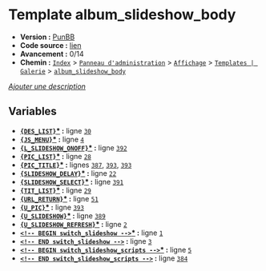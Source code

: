 # Template album_slideshow_body

* __Version :__ [PunBB](.)
* __Code source :__ [lien](../../src/punbb/album_slideshow_body.tpl)
* __Avancement :__ 0/14
* __Chemin :__ [`Index`](http://votre-forum.appspot.com/#/admin/,&part=themes,&mode=gallery&sub=templates,?l=gallery&mode=edit_gallery&part=themes&sub=templates&t=212) > [`Panneau d'administration`](http://votre-forum.appspot.com/admin/#&part=themes,&mode=gallery&sub=templates,?l=gallery&mode=edit_gallery&part=themes&sub=templates&t=212) > [`Affichage`](http://votre-forum.appspot.com/admin/?part=themes#&mode=gallery&sub=templates,?l=gallery&mode=edit_gallery&part=themes&sub=templates&t=212) > [`Templates | Galerie`](http://votre-forum.appspot.com/admin/?mode=gallery&part=themes&sub=templates#?l=gallery&mode=edit_gallery&part=themes&sub=templates&t=212) > [`album_slideshow_body`](http://votre-forum.appspot.com/admin/?l=gallery&mode=edit_gallery&part=themes&sub=templates&t=212)

[*Ajouter une description*](https://fa-tvars.appspot.com/tpl/punbb/album_slideshow_body)

## Variables

* __[`{DES_LIST}`](https://github.com/Etana/template/blob/master/var/DES_LIST.md#readme)<a href="https://fa-tvars.appspot.com/var/DES_LIST">*</a> :__ ligne [`30`](../../src/punbb/album_slideshow_body.tpl#L30)
* __[`{JS_MENU}`](https://github.com/Etana/template/blob/master/var/JS_MENU.md#readme)<a href="https://fa-tvars.appspot.com/var/JS_MENU">*</a> :__ ligne [`4`](../../src/punbb/album_slideshow_body.tpl#L4)
* __[`{L_SLIDESHOW_ONOFF}`](https://github.com/Etana/template/blob/master/var/L_SLIDESHOW_ONOFF.md#readme)<a href="https://fa-tvars.appspot.com/var/L_SLIDESHOW_ONOFF">*</a> :__ ligne [`392`](../../src/punbb/album_slideshow_body.tpl#L392)
* __[`{PIC_LIST}`](https://github.com/Etana/template/blob/master/var/PIC_LIST.md#readme)<a href="https://fa-tvars.appspot.com/var/PIC_LIST">*</a> :__ ligne [`28`](../../src/punbb/album_slideshow_body.tpl#L28)
* __[`{PIC_TITLE}`](https://github.com/Etana/template/blob/master/var/PIC_TITLE.md#readme)<a href="https://fa-tvars.appspot.com/var/PIC_TITLE">*</a> :__ lignes [`387`](../../src/punbb/album_slideshow_body.tpl#L387), [`393`](../../src/punbb/album_slideshow_body.tpl#L393), [`393`](../../src/punbb/album_slideshow_body.tpl#L393)
* __[`{SLIDESHOW_DELAY}`](https://github.com/Etana/template/blob/master/var/SLIDESHOW_DELAY.md#readme)<a href="https://fa-tvars.appspot.com/var/SLIDESHOW_DELAY">*</a> :__ ligne [`22`](../../src/punbb/album_slideshow_body.tpl#L22)
* __[`{SLIDESHOW_SELECT}`](https://github.com/Etana/template/blob/master/var/SLIDESHOW_SELECT.md#readme)<a href="https://fa-tvars.appspot.com/var/SLIDESHOW_SELECT">*</a> :__ ligne [`391`](../../src/punbb/album_slideshow_body.tpl#L391)
* __[`{TIT_LIST}`](https://github.com/Etana/template/blob/master/var/TIT_LIST.md#readme)<a href="https://fa-tvars.appspot.com/var/TIT_LIST">*</a> :__ ligne [`29`](../../src/punbb/album_slideshow_body.tpl#L29)
* __[`{URL_RETURN}`](https://github.com/Etana/template/blob/master/var/URL_RETURN.md#readme)<a href="https://fa-tvars.appspot.com/var/URL_RETURN">*</a> :__ ligne [`51`](../../src/punbb/album_slideshow_body.tpl#L51)
* __[`{U_PIC}`](https://github.com/Etana/template/blob/master/var/U_PIC.md#readme)<a href="https://fa-tvars.appspot.com/var/U_PIC">*</a> :__ ligne [`393`](../../src/punbb/album_slideshow_body.tpl#L393)
* __[`{U_SLIDESHOW}`](https://github.com/Etana/template/blob/master/var/U_SLIDESHOW.md#readme)<a href="https://fa-tvars.appspot.com/var/U_SLIDESHOW">*</a> :__ ligne [`389`](../../src/punbb/album_slideshow_body.tpl#L389)
* __[`{U_SLIDESHOW_REFRESH}`](https://github.com/Etana/template/blob/master/var/U_SLIDESHOW_REFRESH.md#readme)<a href="https://fa-tvars.appspot.com/var/U_SLIDESHOW_REFRESH">*</a> :__ ligne [`2`](../../src/punbb/album_slideshow_body.tpl#L2)
* __[`<!-- BEGIN switch_slideshow -->`](https://github.com/Etana/template/blob/master/var/switch_slideshow.md#readme)<a href="https://fa-tvars.appspot.com/var/switch_slideshow">*</a> :__ ligne [`1`](../../src/punbb/album_slideshow_body.tpl#L1)
* __[`<!-- END switch_slideshow -->`](https://github.com/Etana/template/blob/master/var/switch_slideshow.md#readme) :__ ligne [`3`](../../src/punbb/album_slideshow_body.tpl#L3)
* __[`<!-- BEGIN switch_slideshow_scripts -->`](https://github.com/Etana/template/blob/master/var/switch_slideshow_scripts.md#readme)<a href="https://fa-tvars.appspot.com/var/switch_slideshow_scripts">*</a> :__ ligne [`5`](../../src/punbb/album_slideshow_body.tpl#L5)
* __[`<!-- END switch_slideshow_scripts -->`](https://github.com/Etana/template/blob/master/var/switch_slideshow_scripts.md#readme) :__ ligne [`384`](../../src/punbb/album_slideshow_body.tpl#L384)
